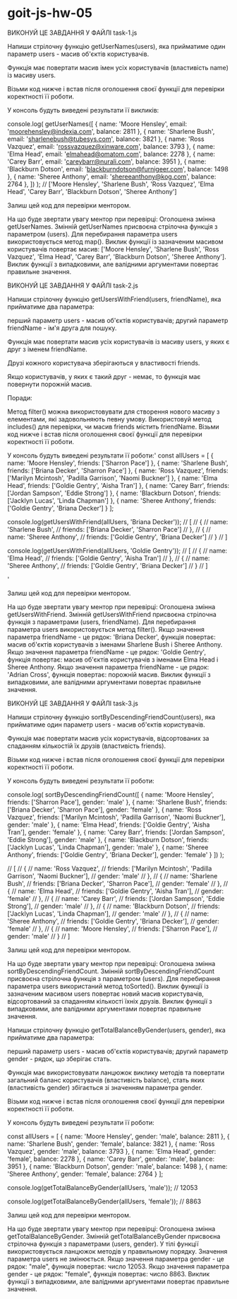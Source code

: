 # goit-js-hw-05

<!-- Задача 1. Імена користувачів -->

ВИКОНУЙ ЦЕ ЗАВДАННЯ У ФАЙЛІ task-1.js

Напиши стрілочну функцію getUserNames(users), яка прийматиме один параметр users - масив об'єктів користувачів.

Функція має повертати масив імен усіх користувачів (властивість name) із масиву users.

Візьми код нижче і встав після оголошення своєї функції для перевірки коректності її роботи.

У консоль будуть виведені результати її викликів:

console.log(
  getUserNames([
  {
    name: 'Moore Hensley',
    email: 'moorehensley@indexia.com',
    balance: 2811
  },
  {
    name: 'Sharlene Bush',
    email: 'sharlenebush@tubesys.com',
    balance: 3821
  },
  {
    name: 'Ross Vazquez',
    email: 'rossvazquez@xinware.com',
    balance: 3793
  },
  {
    name: 'Elma Head',
    email: 'elmahead@omatom.com',
    balance: 2278
  },
  {
    name: 'Carey Barr',
    email: 'careybarr@nurali.com',
    balance: 3951
  },
  {
    name: 'Blackburn Dotson',
    email: 'blackburndotson@furnigeer.com',
    balance: 1498
  },
  {
    name: 'Sheree Anthony',
    email: 'shereeanthony@kog.com',
    balance: 2764
  },
])
); // ['Moore Hensley', 'Sharlene Bush', 'Ross Vazquez', 'Elma Head', 'Carey Barr', 'Blackburn Dotson', 'Sheree Anthony']

Залиш цей код для перевірки ментором.

На що буде звертати увагу ментор при перевірці:
Оголошена змінна getUserNames.
Змінній getUserNames присвоєна стрілочна функція з параметром (users).
Для перебирання параметра users використовується метод map().
Виклик функції із зазначеним масивом користувачів повертає масив: ['Moore Hensley', 'Sharlene Bush', 'Ross Vazquez', 'Elma Head',
'Carey Barr', 'Blackburn Dotson', 'Sheree Anthony'].
Виклик функції з випадковими, але валідними аргументами повертає правильне значення.

<!-- Задача 2. Користувачі з другом -->

ВИКОНУЙ ЦЕ ЗАВДАННЯ У ФАЙЛІ task-2.js

Напиши стрілочну функцію getUsersWithFriend(users, friendName), яка прийматиме два параметра:

перший параметр users - масив об'єктів користувачів;
другий параметр friendName - ім'я друга для пошуку.

Функція має повертати масив усіх користувачів із масиву users, у яких є друг з іменем friendName.

Друзі кожного користувача зберігаються у властивості friends.

Якщо користувачів, у яких є такий друг - немає, то функція має повернути порожній масив.

Поради:

Метод filter() можна використовувати для створення нового масиву з елементами, які задовольняють певну умову.
Використовуй метод includes() для перевірки, чи масив friends містить friendName.
Візьми код нижче і встав після оголошення своєї функції для перевірки коректності її роботи.

У консоль будуть виведені результати її роботи:'
const allUsers = [
  {
    name: 'Moore Hensley',
    friends: ['Sharron Pace']
  },
  {
    name: 'Sharlene Bush',
    friends: ['Briana Decker', 'Sharron Pace']
  },
  {
    name: 'Ross Vazquez',
    friends: ['Marilyn Mcintosh', 'Padilla Garrison', 'Naomi Buckner']
  },
  {
    name: 'Elma Head',
    friends: ['Goldie Gentry', 'Aisha Tran']
  },
  {
    name: 'Carey Barr',
    friends: ['Jordan Sampson', 'Eddie Strong']
  },
  {
    name: 'Blackburn Dotson',
    friends: ['Jacklyn Lucas', 'Linda Chapman']
  },
  {
    name: 'Sheree Anthony',
    friends: ['Goldie Gentry', 'Briana Decker']
  }
];

console.log(getUsersWithFriend(allUsers, 'Briana Decker')); 
// [
//   {
//     name: 'Sharlene Bush',
//     friends: ['Briana Decker', 'Sharron Pace']
//   },
//   {
//     name: 'Sheree Anthony',
//     friends: ['Goldie Gentry', 'Briana Decker']
//   }
// ]

console.log(getUsersWithFriend(allUsers, 'Goldie Gentry'));
// [
//   {
//     name: 'Elma Head',
//     friends: ['Goldie Gentry', 'Aisha Tran']
//   },
//   {
//     name: 'Sheree Anthony',
//     friends: ['Goldie Gentry', 'Briana Decker']
//   }
// ]

'

Залиш цей код для перевірки ментором.

На що буде звертати увагу ментор при перевірці:
Оголошена змінна getUsersWithFriend.
Змінній getUsersWithFriend присвоєна стрілочна функція з параметрами (users, friendName).
Для перебирання параметра users використовується метод filter().
Якщо значення параметра friendName - це рядок: 'Briana Decker', функція повертає: масив об'єктів користувачів з іменами
Sharlene Bush і Sheree Anthony.
Якщо значення параметра friendName - це рядок: 'Goldie Gentry', функція повертає: масив об'єктів користувачів з іменами
Elma Head і Sheree Anthony.
Якщо значення параметра friendName - це рядок: 'Adrian Cross', функція повертає: порожній масив.
Виклик функції з випадковими, але валідними аргументами повертає правильне значення.

<!-- Задача 3. Сортування за кількістю друзів -->

ВИКОНУЙ ЦЕ ЗАВДАННЯ У ФАЙЛІ task-3.js

Напиши стрілочну функцію sortByDescendingFriendCount(users), яка прийматиме один параметр users - масив об'єктів користувачів.

Функція має повертати масив усіх користувачів, відсортованих за спаданням кількостій їх друзів (властивість friends).

Візьми код нижче і встав після оголошення своєї функції для перевірки коректності її роботи.

У консоль будуть виведені результати її роботи:

console.log(
  sortByDescendingFriendCount([
    {
      name: 'Moore Hensley',
      friends: ['Sharron Pace'],
      gender: 'male'
    },
    {
      name: 'Sharlene Bush',
      friends: ['Briana Decker', 'Sharron Pace'],
      gender: 'female'
    },
    {
      name: 'Ross Vazquez',
      friends: ['Marilyn Mcintosh', 'Padilla Garrison', 'Naomi Buckner'],
      gender: 'male'
    },
    {
      name: 'Elma Head',
      friends: ['Goldie Gentry', 'Aisha Tran'],
      gender: 'female'
    },
    {
      name: 'Carey Barr',
      friends: ['Jordan Sampson', 'Eddie Strong'],
      gender: 'male'
    },
    {
      name: 'Blackburn Dotson',
      friends: ['Jacklyn Lucas', 'Linda Chapman'],
      gender: 'male'
    },
    {
      name: 'Sheree Anthony',
      friends: ['Goldie Gentry', 'Briana Decker'],
      gender: 'female'
    }
  ])
);

// [
//   {
//     name: 'Ross Vazquez',
//     friends: ['Marilyn Mcintosh', 'Padilla Garrison', 'Naomi Buckner'],
//     gender: 'male'
//   },
//   {
//     name: 'Sharlene Bush',
//     friends: ['Briana Decker', 'Sharron Pace'],
//     gender: 'female'
//   },
//   {
//     name: 'Elma Head',
//     friends: ['Goldie Gentry', 'Aisha Tran'],
//     gender: 'female'
//   },
//   {
//     name: 'Carey Barr',
//     friends: ['Jordan Sampson', 'Eddie Strong'],
//     gender: 'male'
//   },
//   {
//     name: 'Blackburn Dotson',
//     friends: ['Jacklyn Lucas', 'Linda Chapman'],
//     gender: 'male'
//   },
//   {
//     name: 'Sheree Anthony',
//     friends: ['Goldie Gentry', 'Briana Decker'],
//     gender: 'female'
//   },
//   {
//     name: 'Moore Hensley',
//     friends: ['Sharron Pace'],
//     gender: 'male'
//   }
// ]

Залиш цей код для перевірки ментором.

На що буде звертати увагу ментор при перевірці:
Оголошена змінна sortByDescendingFriendCount.
Змінній sortByDescendingFriendCount присвоєна стрілочна функція з параметром (users).
Для перебирання параметра users використаний метод toSorted().
Виклик функції із зазначеним масивом users повертає новий масив користувачів, відсортований за спаданням кількості їхніх друзів.
Виклик функції з випадковими, але валідними аргументами повертає правильне значення.

<!-- Задача 4. Загальний баланс -->

Напиши стрілочну функцію getTotalBalanceByGender(users, gender), яка прийматиме два параметра:

перший параметр users - масив об'єктів користувачів;
другий параметр gender - рядок, що зберігає стать.

Функція має використовувати ланцюжок виклику методів та повертати загальний баланс користувачів (властивість balance),
стать яких (властивість gender) збігається зі значенням параметра gender.

Візьми код нижче і встав після оголошення своєї функції для перевірки коректності її роботи.

У консоль будуть виведені результати її роботи:

const allUsers = [
    {
    name: 'Moore Hensley',
    gender: 'male',
    balance: 2811
  },
  {
    name: 'Sharlene Bush',
    gender: 'female',
    balance: 3821
  },
  {
    name: 'Ross Vazquez',
    gender: 'male',
    balance: 3793
  },
  {
    name: 'Elma Head',
    gender: 'female',
    balance: 2278
  },
  {
    name: 'Carey Barr',
    gender: 'male',
    balance: 3951
  },
  {
    name: 'Blackburn Dotson',
    gender: 'male',
    balance: 1498
  },
  {
    name: 'Sheree Anthony',
    gender: 'female',
    balance: 2764
  }
];

console.log(getTotalBalanceByGender(allUsers, 'male')); // 12053

console.log(getTotalBalanceByGender(allUsers, 'female')); // 8863

Залиш цей код для перевірки ментором.

На що буде звертати увагу ментор при перевірці:
Оголошена змінна getTotalBalanceByGender.
Змінній getTotalBalanceByGender присвоєна стрілочна функція з параметрами (users, gender).
У тілі функції використовується ланцюжок методів у правильному порядку.
Значення параметра users не змінюється.
Якщо значення параметра gender - це рядок: "male", функція повертає: число 12053.
Якщо значення параметра gender - це рядок: "female", функція повертає: число 8863.
Виклик функції з випадковими, але валідними аргументами повертає правильне значення.